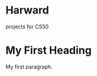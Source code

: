 # Harward
projects for CS50

<!DOCTYPE html>
<html>
<body>

<h1>My First Heading</h1>

<p>My first paragraph.</p>

</body>
</html>

